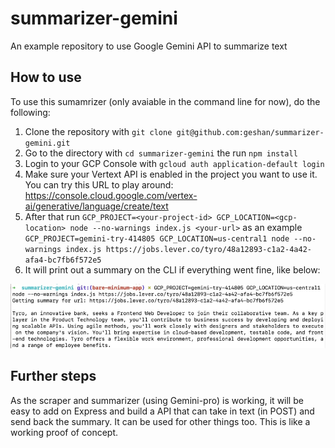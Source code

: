 # summarizer-gemini

An example repository to use Google Gemini API to summarize text

## How to use

To use this sumamrizer (only avaiable in the command line for now), do the following:

1. Clone the repository with `git clone git@github.com:geshan/summarizer-gemini.git`
2. Go to the directory with `cd summarizer-gemini` the run `npm install`
3. Login to your GCP Console with `gcloud auth application-default login`
4. Make sure your Vertext API is enabled in the project you want to use it. You can try this URL to play around: https://console.cloud.google.com/vertex-ai/generative/language/create/text
5. After that run `GCP_PROJECT=<your-project-id> GCP_LOCATION=<gcp-location> node --no-warnings index.js <your-url>` as an example `GCP_PROJECT=gemini-try-414805 GCP_LOCATION=us-central1 node --no-warnings index.js https://jobs.lever.co/tyro/48a12893-c1a2-4a42-afa4-bc7fb6f572e5`
6. It will print out a summary on the CLI if everything went fine, like below:

![Gemini Summarizer working](./docs/gemini-summary.jpg "Working summarizer")

## Further steps

As the scraper and summarizer (using Gemini-pro) is working, it will be easy to add on Express and build a API that can take in text (in POST) and send back the summary. It can be used for other things too. This is like a working proof of concept.
